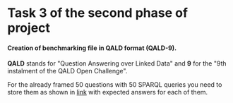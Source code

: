 # Task 3 of the second phase of project

#### Creation of benchmarking file in QALD format (QALD-9).

**QALD** stands for "Question Answering over Linked Data" and **9** for the "9th instalment of the QALD Open Challenge".

For the already framed 50 questions with 50 SPARQL queries you need to store them as shown in [link](https://raw.githubusercontent.com/ag-sc/QALD/master/9/data/qald-9-train-multilingual.json) with expected answers for each of them.
